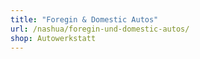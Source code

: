 ```yaml
---
title: "Foregin & Domestic Autos"
url: /nashua/foregin-und-domestic-autos/
shop: Autowerkstatt
---
```

